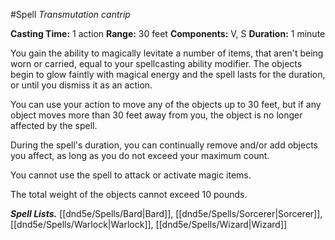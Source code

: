 #Spell
*Transmutation cantrip*

**Casting Time:** 1 action
**Range:** 30 feet
**Components:** V, S
**Duration:** 1 minute

You gain the ability to magically levitate a number of items, that aren't being worn or carried, equal to your spellcasting ability modifier. The objects begin to glow faintly with magical energy and the spell lasts for the duration, or until you dismiss it as an action.

You can use your action to move any of the objects up to 30 feet, but if any object moves more than 30 feet away from you, the object is no longer affected by the spell.

During the spell's duration, you can continually remove and/or add objects you affect, as long as you do not exceed your maximum count.

You cannot use the spell to attack or activate magic items.

The total weight of the objects cannot exceed 10 pounds.

***Spell Lists.*** [[dnd5e/Spells/Bard\|Bard]], [[dnd5e/Spells/Sorcerer\|Sorcerer]], [[dnd5e/Spells/Warlock\|Warlock]], [[dnd5e/Spells/Wizard\|Wizard]]